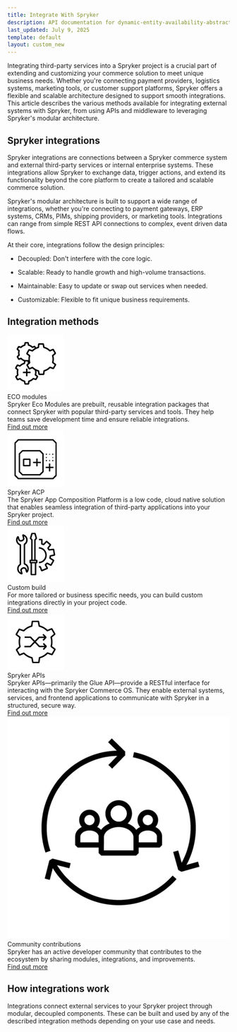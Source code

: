 ```yaml
---
title: Integrate With Spryker
description: API documentation for dynamic-entity-availability-abstracts.
last_updated: July 9, 2025
template: default
layout: custom_new
---
```


<div class="content_box">Integrating third-party services into a Spryker project is a crucial part of extending and customizing your commerce solution to meet unique business needs. Whether you're connecting payment providers, logistics systems, marketing tools, or customer support platforms, Spryker offers a flexible and scalable architecture designed to support smooth integrations. This article describes the various methods available for integrating external systems with Spryker, from using APIs and middleware to leveraging Spryker's modular architecture.</div>

## Spryker integrations

Spryker integrations are connections between a Spryker commerce system and external third-party services or internal enterprise systems. These integrations allow Spryker to exchange data, trigger actions, and extend its functionality beyond the core platform to create a tailored and scalable commerce solution.

Spryker's modular architecture is built to support a wide range of integrations, whether you're connecting to payment gateways, ERP systems, CRMs, PIMs, shipping providers, or marketing tools. Integrations can range from simple REST API connections to complex, event driven data flows.

At their core, integrations follow the design principles:

- Decoupled: Don't interfere with the core logic.

- Scalable: Ready to handle growth and high-volume transactions.

- Maintainable: Easy to update or swap out services when needed.

- Customizable: Flexible to fit unique business requirements.


## Integration methods

 <div class="cst_cards_3">

  <div class="cst_card">
    <div class="cst_card_image"><img src="/images/integrations/int_eco.png" alt="Icon for Spryker Eco Modules"></div>
    <div class="cst_card_title">ECO modules</div>
    <div class="cst_card_desc">Spryker Eco Modules are prebuilt, reusable integration packages that connect Spryker with popular third-party services and tools. They help teams save development time and ensure reliable integrations.</div>
    <a class="cst_card_button" href="what_are_spryker_eco_modules"> Find out more </a>
  </div>

  <div class="cst_card">
    <div class="cst_card_image"><img src="/images/integrations/int_acp.png" alt="Icon for Spryker App Composition Platform"></div>
    <div class="cst_card_title">Spryker ACP</div>
    <div class="cst_card_desc">The Spryker App Composition Platform is a low code, cloud native solution that enables seamless integration of third-party applications into your Spryker project. </div>
    <a class="cst_card_button" href="about_spryker_acp_apps"> Find out more </a>
  </div>

  <div class="cst_card">
    <div class="cst_card_image"><img src="/images/integrations/int_custom_build.png" alt="Icon for Spryker Custom Building Integrations"></div>
    <div class="cst_card_title">Custom build</div>
    <div class="cst_card_desc">For more tailored or business specific needs, you can build custom integrations directly in your project code.</div>
    <a class="cst_card_button" href="custom_building_integrations/custom_build_integrations_with_spryker"> Find out more </a>
  </div>

  <div class="cst_card">
    <div class="cst_card_image"><img src="/images/integrations/int_api.png" alt="Icon for Spryker GLUE APIs"></div>
    <div class="cst_card_title">Spryker APIs</div>
    <div class="cst_card_desc">Spryker APIs—primarily the Glue API—provide a RESTful interface for interacting with the Spryker Commerce OS. They enable external systems, services, and frontend applications to communicate with Spryker in a structured, secure way.</div>
    <a class="cst_card_button" href="spryker_glue_api/getting_started_with_spryker_apis/getting_started_with_spryker_api"> Find out more </a>
  </div>

  <div class="cst_card">
    <div class="cst_card_image"><img src="/images/integrations/int_community_contributions.png" alt="Icon for Spryker Community Contributions"></div>
    <div class="cst_card_title">Community contributions</div>
    <div class="cst_card_desc">Spryker has an active developer community that contributes to the ecosystem by sharing modules, integrations, and improvements.</div>
    <a class="cst_card_button" href="community_contributions"> Find out more </a>
  </div>
 </div>


## How integrations work

Integrations connect external services to your Spryker project through modular, decoupled components. These can be built and used by any of the described integration methods depending on your use case and needs.
